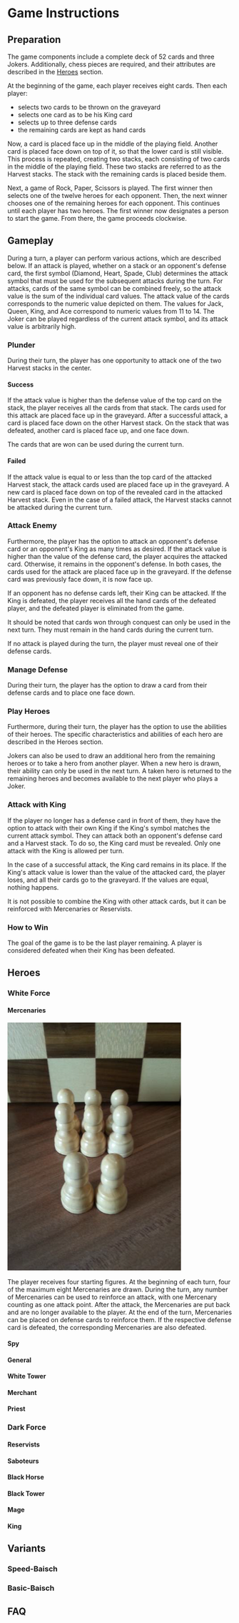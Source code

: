 # Game Instructions

## Preparation

The game components include a complete deck of 52 cards and three Jokers. 
Additionally, chess pieces are required, and their attributes are described in the [Heroes](#heroes) 
section.

At the beginning of the game, each player receives eight cards. Then each player:
- selects two cards to be thrown on the graveyard
- selects one card as to be his King card
- selects up to three defense cards
- the remaining cards are kept as hand cards

Now, a card is placed face up in the middle of the playing field. 
Another card is placed face down on top of it, so that the lower card is still visible. 
This process is repeated, creating two stacks, each consisting of two cards in the middle of the playing field. 
These two stacks are referred to as the Harvest stacks. The stack with the remaining cards is placed beside them.

Next, a game of Rock, Paper, Scissors is played. The first winner then selects one of the twelve heroes for each opponent. 
Then, the next winner chooses one of the remaining heroes for each opponent. This continues until each player has two heroes. 
The first winner now designates a person to start the game. From there, the game proceeds clockwise.

## Gameplay

During a turn, a player can perform various actions, which are described below. 
If an attack is played, whether on a stack or an opponent's defense card, the first symbol (Diamond, Heart, Spade, Club) determines the attack symbol that must be used for the subsequent attacks during the turn. 
For attacks, cards of the same symbol can be combined freely, so the attack value is the sum of the individual card values. The attack value of the cards corresponds to the numeric value depicted on them. The values for Jack, Queen, King, and Ace correspond to numeric values from 11 to 14. The Joker can be played regardless of the current attack symbol, and its attack value is arbitrarily high.

### Plunder

During their turn, the player has one opportunity to attack one of the two Harvest stacks in the center.

#### Success

If the attack value is higher than the defense value of the top card on the stack, the player receives all the cards from that stack. The cards used for this attack are placed face up in the graveyard. After a successful attack, a card is placed face down on the other Harvest stack. On the stack that was defeated, another card is placed face up, and one face down.

The cards that are won can be used during the current turn.

#### Failed

If the attack value is equal to or less than the top card of the attacked Harvest stack, the attack cards used are placed face up in the graveyard. A new card is placed face down on top of the revealed card in the attacked Harvest stack. Even in the case of a failed attack, the Harvest stacks cannot be attacked during the current turn.

### Attack Enemy

Furthermore, the player has the option to attack an opponent's defense card or an opponent's King as many times as desired. If the attack value is higher than the value of the defense card, the player acquires the attacked card. Otherwise, it remains in the opponent's defense. In both cases, the cards used for the attack are placed face up in the graveyard. If the defense card was previously face down, it is now face up.

If an opponent has no defense cards left, their King can be attacked. If the King is defeated, the player receives all the hand cards of the defeated player, and the defeated player is eliminated from the game.

It should be noted that cards won through conquest can only be used in the next turn. They must remain in the hand cards during the current turn.

If no attack is played during the turn, the player must reveal one of their defense cards.

### Manage Defense

During their turn, the player has the option to draw a card from their defense cards and to place one face down.

### Play Heroes

Furthermore, during their turn, the player has the option to use the abilities of their heroes. The specific characteristics and abilities of each hero are described in the Heroes section.

Jokers can also be used to draw an additional hero from the remaining heroes or to take a hero from another player. When a new hero is drawn, their ability can only be used in the next turn. A taken hero is returned to the remaining heroes and becomes available to the next player who plays a Joker.

### Attack with King

If the player no longer has a defense card in front of them, they have the option to attack with their own King if the King's symbol matches the current attack symbol. They can attack both an opponent's defense card and a Harvest stack. To do so, the King card must be revealed. Only one attack with the King is allowed per turn.

In the case of a successful attack, the King card remains in its place. If the King's attack value is lower than the value of the attacked card, the player loses, and all their cards go to the graveyard. If the values are equal, nothing happens.

It is not possible to combine the King with other attack cards, but it can be reinforced with Mercenaries or Reservists.

### How to Win 

The goal of the game is to be the last player remaining. A player is considered defeated when their King has been defeated.

## Heroes

### White Force

#### Mercenaries

![img.png](images/mercenaries.png)

The player receives four starting figures. At the beginning of each turn, four of the maximum 
eight Mercenaries are drawn. During the turn, any number of Mercenaries can be used to reinforce an attack, with one Mercenary counting as one attack point. After the attack, the Mercenaries are put back and are no longer available to the player. At the end of the turn, Mercenaries can be placed on defense cards to reinforce them. If the respective defense card is defeated, the corresponding Mercenaries are also defeated.

#### Spy

#### General

#### White Tower

#### Merchant

#### Priest

### Dark Force

#### Reservists

#### Saboteurs

#### Black Horse

#### Black Tower

#### Mage

#### King

## Variants

### Speed-Baisch

### Basic-Baisch

## FAQ


